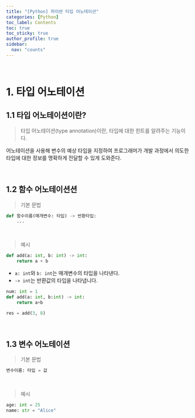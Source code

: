 ```yaml
---
title: "[Python] 파이썬 타입 어노테이션"
categories: [Python]
toc_label: Contents
toc: true
toc_sticky: true
author_profile: true
sidebar:
  nav: "counts"
---
```


<br>

# 1. 타입 어노테이션

## 1.1 타입 어노테이션이란?

> 타입 어노테이션(type annotation)이란, 타입에 대한 힌트를 알려주는 기능이다.

어노테이션을 사용해 변수의 예상 타입을 지정하여 프로그래머가 개발 과정에서 의도한 타입에 대한 정보를 명확하게 전달할 수 있게 도와준다.

<br>

## 1.2 함수 어노테이션션

> 기본 문법

```python
def 함수이름(매개변수: 타입) -> 반환타입:
    ...
```

<br>

> 예시

```python
def add(a: int, b: int) -> int:
    return a + b
```

- `a: int`와 `b: int`는 매개변수의 타입을 나타낸다.
- `-> int`는 반환값의 타입을 나타냅니다.

```python
num: int = 1
def add(a: int, b:int) -> int:
    return a+b

res = add(3, 8)
```

<br>

## 1.3 변수 어노테이션

> 기본 문법

```python
변수이름: 타입 = 값
```

<br>

> 예시

```python
age: int = 25
name: str = "Alice"
```

<br>
